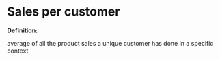 # Sales per customer

**Definition:**

average of all the product sales a unique customer has done in a specific context
